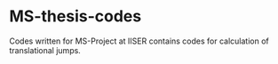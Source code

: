 # MS-thesis-codes
Codes written for MS-Project at IISER
contains codes for calculation of translational jumps.
